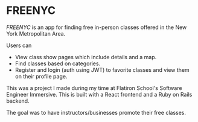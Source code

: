 # FREENYC

*FREENYC* is an app for finding free in-person classes offered in the New York Metropolitan Area.

Users can

- View class show pages which include details and a map.
- Find classes based on categories.
- Register and login (auth using JWT) to favorite classes and view them on their profile page.

This was a project I made during my time at Flatiron School's Software Engineer Immersive. This is built with a React frontend and a Ruby on Rails backend.

The goal was to have instructors/businesses promote their free classes.